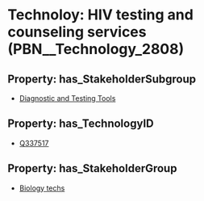 # Technoloy: __HIV testing and counseling services__ (PBN__Technology_2808)

## Property: has_StakeholderSubgroup

* [Diagnostic and Testing Tools](PBN__TechSubgroup_12)

## Property: has_TechnologyID

* [Q337517](Q337517)

## Property: has_StakeholderGroup

* [Biology techs](PBN__TechGroup_15)

